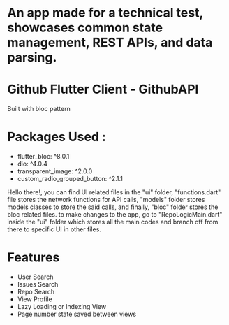 # An app made for a technical test, showcases common state management, REST APIs, and data parsing.
# Github Flutter Client - GithubAPI

Built with bloc pattern
# Packages Used :
  - flutter_bloc: ^8.0.1
  - dio: ^4.0.4
  - transparent_image: ^2.0.0
  - custom_radio_grouped_button: ^2.1.1

Hello there!, you can find UI related files in the "ui" folder, "functions.dart" file stores the network functions for API calls,
"models" folder stores  models classes to store the said calls, and finally, "bloc" folder stores the bloc related files. 
to make changes to the app, go to "RepoLogicMain.dart" inside the "ui" folder which stores all the main codes and branch off from there to specific UI in other files. 

# Features
 - User Search
 - Issues Search
 - Repo Search
 - View Profile
 - Lazy Loading or Indexing View
 - Page number state saved between views
